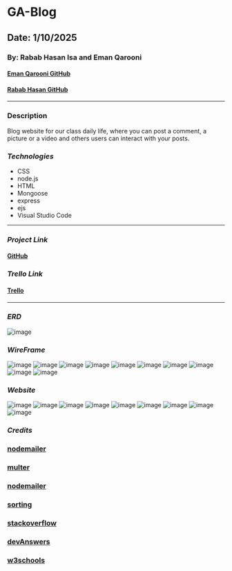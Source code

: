 # GA-Blog
## Date: 1/10/2025
### By: Rabab Hasan Isa and Eman Qarooni
#### [Eman Qarooni GitHub](https://github.com/emanqarooni)
#### [Rabab Hasan GitHub](https://github.com/Rabab-hasan177)

***
### Description
Blog website for our class daily life, where you can post a comment, a picture or a video and others users can interact with your posts.
### ***Technologies***
* CSS
* node.js
* HTML
* Mongoose
* express
* ejs
* Visual Studio Code
***
### ***Project Link***
#### [GitHub](https://github.com/emanqarooni/GA-Blog)

### ***Trello Link***
#### [Trello](https://trello.com/b/LSCo1Mg8/project-2-personal-blog)

***
### ***ERD***
![image](./views/prototype.images/EDRR&E.png)

### ***WireFrame***
![image](./wireframe.images/Screenshot%20(37).png)
![image](./wireframe.images/Screenshot%20(38).png)
![image](./wireframe.images/Screenshot%20(39).png)
![image](./wireframe.images/Screenshot%20(40).png)
![image](./wireframe.images/Screenshot%20(41).png)
![image](./wireframe.images/Screenshot%20(42).png)
![image](./wireframe.images/Screenshot%20(43).png)
![image](./wireframe.images/Screenshot%20(44).png)
![image](./wireframe.images/Screenshot%20(45).png)
![image](./wireframe.images/Screenshot%20(47).png)

### ***Website***
![image](./views/prototype.images/Screenshot%20(58).png)
![image](./views/prototype.images/Screenshot%20(59).png)
![image](./views/prototype.images/Screenshot%20(60).png)
![image](./views/prototype.images/Screenshot%20(61).png)
![image](./views/prototype.images/Screenshot%20(63).png)
![image](./views/prototype.images/Screenshot%20(64).png)
![image](./views/prototype.images/Screenshot%20(65).png)
![image](./views/prototype.images/Screenshot%20(66).png)
![image](./views/prototype.images/Screenshot%20(67).png)

### ***Credits***
### [nodemailer](https://medium.com/@kanishksinghmaurya/reset-password-forget-password-implementation-using-node-js-mongodb-nodemailer-jwt-7b2fe9597ca1)

### [multer](https://www.npmjs.com/package/multer)

### [nodemailer](https://nodemailer.com/)

### [sorting](https://mongoosejs.com/docs/api/query.html#Query.prototype.sort())

### [stackoverflow](https://stackoverflow.com/questions/17755147/displaying-an-image-with-ejs-in-node-js-express)

### [devAnswers](https://how.dev/answers/what-is-reqquery-in-expressjs)

### [w3schools](https://www.w3schools.com/howto/howto_js_search_menu.asp)
